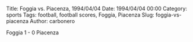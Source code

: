 Title: Foggia vs. Piacenza, 1994/04/04
Date: 1994/04/04 00:00
Category: sports
Tags: football, football scores, Foggia, Piacenza
Slug: foggia-vs-piacenza
Author: carbonero


Foggia 1 - 0 Piacenza
